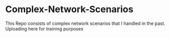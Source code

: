# Complex-Network-Scenarios

This Repo consists of complex network scenarios that I handled in the past. Uploading here for training purposes
